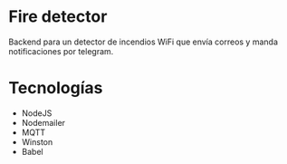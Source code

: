 # Fire detector

Backend para un detector de incendios WiFi que envía correos y manda notificaciones por telegram.

# Tecnologías

- NodeJS
- Nodemailer
- MQTT
- Winston
- Babel

